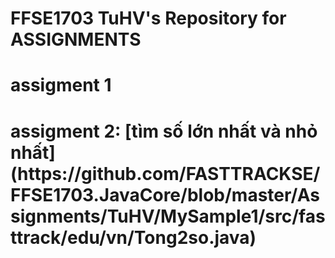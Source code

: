 # FFSE1703 TuHV's Repository for ASSIGNMENTS
<h1>assigment 1</h1>
<h1>assigment 2: [tìm số lớn nhất và nhỏ nhất]
(https://github.com/FASTTRACKSE/FFSE1703.JavaCore/blob/master/Assignments/TuHV/MySample1/src/fasttrack/edu/vn/Tong2so.java)
